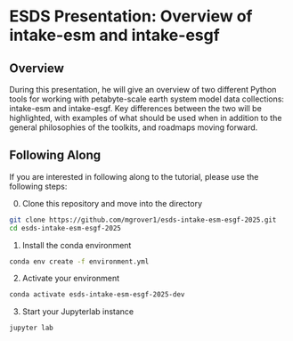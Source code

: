 # ESDS Presentation: Overview of intake-esm and intake-esgf


## Overview

During this presentation, he will give an overview of two different Python tools for working with petabyte-scale earth system model data collections: intake-esm and intake-esgf. Key differences between the two will be highlighted, with examples of what should be used when in addition to the general philosophies of the toolkits, and roadmaps moving forward.

## Following Along

If you are interested in following along to the tutorial, please use the following steps:

0. Clone this repository and move into the directory

```bash
git clone https://github.com/mgrover1/esds-intake-esm-esgf-2025.git
cd esds-intake-esm-esgf-2025
```

1. Install the conda environment

```bash
conda env create -f environment.yml
```

2. Activate your environment

```bash
conda activate esds-intake-esm-esgf-2025-dev
```

3. Start your Jupyterlab instance

```bash
jupyter lab
```
